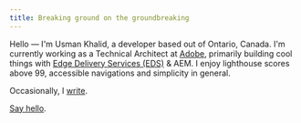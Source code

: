 ```yaml
---
title: Breaking ground on the groundbreaking
---
```


Hello — I'm Usman Khalid, a developer based out of Ontario, Canada. I'm currently working as a Technical Architect at [Adobe](https://adobe.com), primarily building cool things with [Edge Delivery Services (EDS)](https://www.aem.live/) & AEM. I enjoy lighthouse scores above 99, accessible navigations and simplicity in general.

Occasionally, I [write](/posts).
 
[Say hello](mailto:usman.khalid@live.ca).
